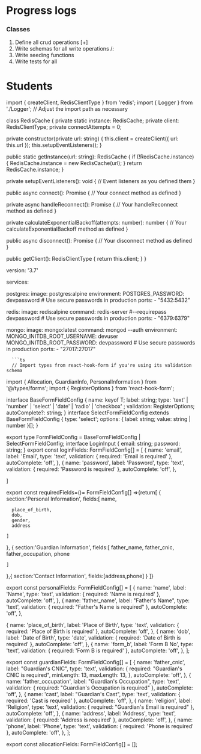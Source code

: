 # Progress logs

### Classes

1. Define all crud operations [+]
2. Write schemas for all write operations /: 
3. Write seeding functions
4. Write tests for all


# Students


import { createClient, RedisClientType } from 'redis';
import { Logger } from './Logger'; // Adjust the import path as necessary

class RedisCache {
  private static instance: RedisCache;
  private client: RedisClientType;
  private connectAttempts = 0;

  private constructor(private url: string) {
    this.client = createClient({ url: this.url });
    this.setupEventListeners();
  }

  public static getInstance(url: string): RedisCache {
    if (!RedisCache.instance) {
      RedisCache.instance = new RedisCache(url);
    }
    return RedisCache.instance;
  }

  private setupEventListeners(): void {
    // Event listeners as you defined them
  }

  public async connect(): Promise<void> {
    // Your connect method as defined
  }

  private async handleReconnect(): Promise<void> {
    // Your handleReconnect method as defined
  }

  private calculateExponentialBackoff(attempts: number): number {
    // Your calculateExponentialBackoff method as defined
  }

  public async disconnect(): Promise<void> {
    // Your disconnect method as defined
  }

  public getClient(): RedisClientType {
    return this.client;
  }
}


version: '3.7'

services:

  postgres:
    image: postgres:alpine
    environment:
      POSTGRES_PASSWORD: devpassword # Use secure passwords in production
    ports:
      - "5432:5432"

  redis:
    image: redis:alpine
    command: redis-server #--requirepass devpassword # Use secure passwords in production
    ports:
      - "6379:6379"

  mongo:
    image: mongo:latest
    command: mongod --auth
    environment:
      MONGO_INITDB_ROOT_USERNAME: devuser
      MONGO_INITDB_ROOT_PASSWORD: devpassword # Use secure passwords in production
    ports:
      - "27017:27017"


      ```ts
      // Import types from react-hook-form if you're using its validation schema
import { Allocation, GuardianInfo, PersonalInformation } from '@/types/forms';
import { RegisterOptions } from 'react-hook-form';
 
interface BaseFormFieldConfig<T> {
  name: keyof T;
  label: string;
  type: 'text' | 'number' | 'select' | 'date' | 'radio' | 'checkbox' ;
  validation: RegisterOptions;
  autoComplete?: string;
}
interface SelectFormFieldConfig<T> extends BaseFormFieldConfig<T> {
  type: 'select';
  options: { label: string; value: string | number }[];
}

export type FormFieldConfig<T> = BaseFormFieldConfig<T> | SelectFormFieldConfig<T>;
interface LoginInput {
  email: string;
  password: string;
}
export const loginFields: FormFieldConfig<LoginInput>[] = [
  {
    name: 'email',
    label: 'Email',
    type: 'text',
    validation: { required: 'Email is required' },
    autoComplete: 'off',
  },
  {
    name: 'password',
    label: 'Password',
    type: 'text',
    validation: { required: 'Password is required' },
    autoComplete: 'off',
  },

]

export const requiredFields=()= FormFieldConfig<RequireInfo>[] =>{return[
  {
    section:'Personal Information',
    fields:[
      name,
    
      place_of_birth,
      dob,
      gender,
      address

    ]
  },
  {
    section:'Guardian Information',
    fields:[
        father_name,
      father_cnic,
      father_occupation,
      phone


    ]
  },{
    section:'Contact Information',
    fields:[address,phone]
  }
]}

export const personalFields: FormFieldConfig<PersonalInformation>[] = [
  {
    name: 'name',
    label: 'Name',
    type: 'text',
    validation: { required: 'Name is required' },
    autoComplete: 'off',
  },
  {
    name: 'father_name',
    label: "Father's Name",
    type: 'text',
    validation: { required: "Father's Name is required" },
    autoComplete: 'off',
  },

  {
    name: 'place_of_birth',
    label: 'Place of Birth',
    type: 'text',
    validation: { required: 'Place of Birth is required' },
    autoComplete: 'off',
  },
  {
    name: 'dob',
    label: 'Date of Birth',
    type: 'date',
    validation: { required: 'Date of Birth is required' },
    autoComplete: 'off',
  },
  {
    name: 'form_b',
    label: 'Form B No',
    type: 'text',
    validation: { required: 'Form B is required' },
    autoComplete: 'off',
  },
];

export const guardianFields: FormFieldConfig<GuardianInfo>[] = [
  {
    name: 'father_cnic',
    label: "Guardian's CNIC",
    type: 'text',
    validation: {
      required: "Guardian's CNIC is required",
      minLength: 13,
      maxLength: 13,
    },
    autoComplete: 'off',
  },
  {
    name: 'father_occupation',
    label: "Guardian's Occupation",
    type: 'text',
    validation: { required: "Guardian's Occupation is required" },
    autoComplete: 'off',
  },
  {
    name: 'cast',
    label: "Guardian's Cast",
    type: 'text',
    validation: { required: 'Cast is required' },
    autoComplete: 'off',
  },
  {
    name: 'religion',
    label: 'Religion',
    type: 'text',
    validation: { required: "Guardian's Email is required" },
    autoComplete: 'off',
  },
  {
    name: 'address',
    label: 'Address',
    type: 'text',
    validation: { required: 'Address is required' },
    autoComplete: 'off',
  },
  {
    name: 'phone',
    label: 'Phone',
    type: 'text',
    validation: { required: 'Phone is required' },
    autoComplete: 'off',
  },
];

export const allocationFields: FormFieldConfig<Allocation>[] = [];
```